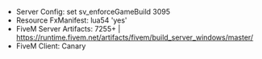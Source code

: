 
- Server Config: set sv_enforceGameBuild 3095
- Resource FxManifest: lua54 'yes'
- FiveM Server Artifacts: 7255+ | https://runtime.fivem.net/artifacts/fivem/build_server_windows/master/
- FiveM Client: Canary
